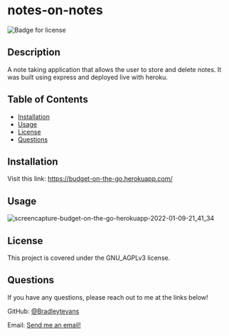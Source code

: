 # notes-on-notes

![Badge for license](https://img.shields.io/badge/license-GNU_AGPLv3-blue)

## Description
A note taking application that allows the user to store and delete notes. It was built using express and deployed live with heroku.

## Table of Contents
* [Installation](#installation)
* [Usage](#usage)
* [License](#license)
* [Questions](#questions)

## Installation
Visit this link: https://budget-on-the-go.herokuapp.com/

## Usage
![screencapture-budget-on-the-go-herokuapp-2022-01-09-21_41_34](https://user-images.githubusercontent.com/87036647/148712608-577c51a4-3645-4bc2-b2fd-6d8fc068b7cf.png)

## License
This project is covered under the GNU_AGPLv3 license.


## Questions 
If you have any questions, please reach out to me at the links below!

GitHub: [@Bradleytevans](https://github.com/Bradleytevans)
  
Email: [Send me an email!](mailto:Bradleyt.evans@gmail.com)

